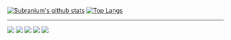 [![Subranium's github stats](https://github-readme-stats.vercel.app/api?username=obiorbitalstar&show_icons=true&theme=merko&include_all_commits=true)](https://github.com/anuraghazra/github-readme-stats) [![Top Langs](https://github-readme-stats.vercel.app/api/top-langs/?username=obiorbitalstar&layout=compact&show_icons=true&theme=merko)](https://github.com/anuraghazra/github-readme-stats)



-----
![](https://img.shields.io/badge/Developer-Node-informational?style=flat&logo=node.jslogoColor=white&color=025800)
![](https://img.shields.io/badge/Developer-JavaScript-informational?style=flat&logo=javascript&logoColor=white&color=f7df1c)
![](https://img.shields.io/badge/Developer-HTML-informational?style=flat&logo=html5&logoColor=white&color=dc4a27)
![](https://img.shields.io/badge/Developer-CSS-informational?style=flat&logo=css-wizardry&logoColor=white&color=264bdc)
![](https://img.shields.io/badge/Developer-Python-informational?style=flat&logo=pyhton-wizardry&logoColor=white&color=004daa)
